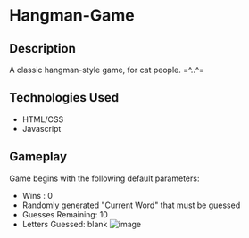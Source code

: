 # Hangman-Game
## Description
 
A classic hangman-style game, for cat people. =^..^=


## Technologies Used
* HTML/CSS
* Javascript


## Gameplay
Game begins with the following default parameters:
* Wins : 0
* Randomly generated "Current Word" that must be guessed
* Guesses Remaining: 10
* Letters Guessed: blank
![image](https://i.imgur.com/T42e62l.png)
